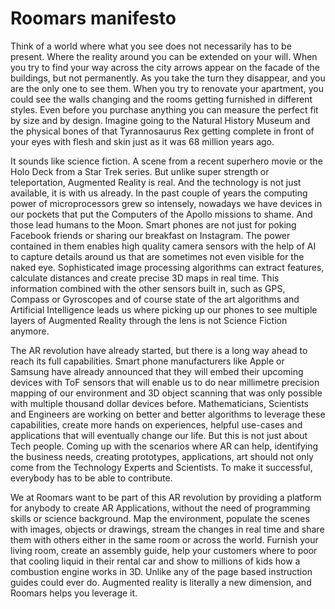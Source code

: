 # Roomars manifesto

Think of a world where what you see does not necessarily has to be present. Where the reality around you can be extended on your will. 
When you try to find your way across the city arrows appear on the facade of the buildings, but not permanently. As you take the turn they disappear, and you are the only one to see them. When you try to renovate your apartment, you could see the walls changing and the rooms getting furnished in different styles. Even before you purchase anything you can measure the perfect fit by size and by design. Imagine going to the Natural History Museum and the physical bones of that Tyrannosaurus Rex getting complete in front of your eyes with flesh and skin just as it was 68 million years ago.

It sounds like science fiction. A scene from a recent superhero movie or the Holo Deck from a Star Trek series. But unlike super strength or teleportation, Augmented Reality is real. And the technology is not just available, it is with us already.
In the past couple of years the computing power of microprocessors grew so intensely, nowadays we have devices in our pockets that put the Computers of the Apollo missions to shame. And those lead humans to the Moon. Smart phones are not just for poking Facebook friends or sharing our breakfast on Instagram. The power contained in them enables high quality camera sensors with the help of AI to capture details around us that are sometimes not even visible for the naked eye. Sophisticated image processing algorithms can extract features, calculate distances and create precise 3D maps in real time. This information combined with the other sensors built in, such as GPS, Compass or Gyroscopes and of course state of the art algorithms and Artificial Intelligence leads us where picking up our phones to see multiple layers of Augmented Reality through the lens is not Science Fiction anymore.

The AR revolution have already started, but there is a long way ahead to reach its full capabilities. Smart phone manufacturers like Apple or Samsung have already announced that they will embed their upcoming devices with ToF sensors that will enable us to do near millimetre precision mapping of our environment and 3D object scanning that was only possible with multiple thousand dollar devices before.
Mathematicians, Scientists and Engineers are working on better and better algorithms to leverage these capabilities, create more hands on experiences, helpful use-cases and applications that will eventually change our life. 
But this is not just about Tech people. Coming up with the scenarios where AR can help, identifying the business needs, creating prototypes, applications, art should not only come from the Technology Experts and Scientists. To make it successful, everybody has to be able to contribute.

We at Roomars want to be part of this AR revolution by providing a platform for anybody to create AR Applications, without the need of programming skills or science background. Map the environment, populate the scenes with images, objects or drawings, stream the changes in real time and share them with others either in the same room or across the world.
Furnish your living room, create an assembly guide, help your customers where to poor that cooling liquid in their rental car and show to millions of kids how a combustion engine works in 3D. Unlike any of the page based instruction guides could ever do.
Augmented reality is literally a new dimension, and Roomars helps you leverage it.


